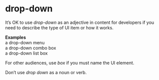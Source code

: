 ﻿# drop-down

It’s OK to use *drop-down* as an adjective in content for developers if you need to describe the type of UI item or how it works.

**Examples**  
a drop-down menu  
a drop-down combo box  
a drop-down list box 

For other audiences, use *box* if you must name the UI element.

Don’t use *drop down* as a noun or verb.
